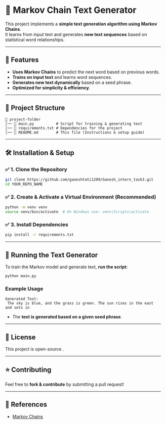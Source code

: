 # 📝 Markov Chain Text Generator

This project implements a **simple text generation algorithm using Markov Chains**.  
It learns from input text and generates **new text sequences** based on statistical word relationships.

---

## 🚀 Features
- **Uses Markov Chains** to predict the next word based on previous words.
- **Trains on input text** and learns word sequences.
- **Generates new text dynamically** based on a seed phrase.
- **Optimized for simplicity & efficiency**.

---

## 📂 Project Structure
```
📁 project-folder
│── 📄 main.py          # Script for training & generating text
│── 📄 requirements.txt # Dependencies for the project
│── 📜 README.md        # This file (Instructions & setup guide)
```

---

## 🛠️ Installation & Setup

### ✅ **1. Clone the Repository**
```sh
git clone https://github.com/ganeshtati1209/Ganesh_intern_task3.git
cd YOUR_REPO_NAME
```

### ✅ **2. Create & Activate a Virtual Environment (Recommended)**
```sh
python -m venv venv
source venv/bin/activate  # On Windows use: venv\Scripts\activate
```

### ✅ **3. Install Dependencies**
```sh
pip install -r requirements.txt
```

---

## 🎯 Running the Text Generator

To train the Markov model and generate text, **run the script**:
```sh
python main.py
```

### **Example Usage**
```
Generated Text:
 The sky is blue, and the grass is green. The sun rises in the east and sets in
```
- The **text is generated based on a given seed phrase**.

---

## 📜 License
This project is open-source .

---

## ⭐ Contributing
Feel free to **fork & contribute** by submitting a pull request!

---

## 🔗 References
- [Markov Chains](https://en.wikipedia.org/wiki/Markov_chain)
